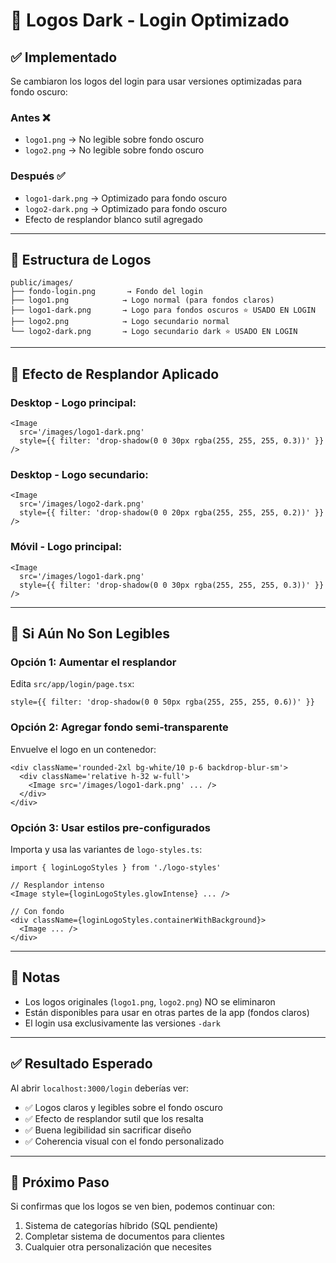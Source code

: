 # 🎨 Logos Dark - Login Optimizado

## ✅ Implementado

Se cambiaron los logos del login para usar versiones optimizadas para fondo oscuro:

### Antes ❌
- `logo1.png` → No legible sobre fondo oscuro
- `logo2.png` → No legible sobre fondo oscuro

### Después ✅
- `logo1-dark.png` → Optimizado para fondo oscuro
- `logo2-dark.png` → Optimizado para fondo oscuro
- Efecto de resplandor blanco sutil agregado

---

## 📁 Estructura de Logos

```
public/images/
├── fondo-login.png       → Fondo del login
├── logo1.png            → Logo normal (para fondos claros)
├── logo1-dark.png       → Logo para fondos oscuros ⭐ USADO EN LOGIN
├── logo2.png            → Logo secundario normal
└── logo2-dark.png       → Logo secundario dark ⭐ USADO EN LOGIN
```

---

## 🎨 Efecto de Resplandor Aplicado

### Desktop - Logo principal:
```tsx
<Image
  src='/images/logo1-dark.png'
  style={{ filter: 'drop-shadow(0 0 30px rgba(255, 255, 255, 0.3))' }}
/>
```

### Desktop - Logo secundario:
```tsx
<Image
  src='/images/logo2-dark.png'
  style={{ filter: 'drop-shadow(0 0 20px rgba(255, 255, 255, 0.2))' }}
/>
```

### Móvil - Logo principal:
```tsx
<Image
  src='/images/logo1-dark.png'
  style={{ filter: 'drop-shadow(0 0 30px rgba(255, 255, 255, 0.3))' }}
/>
```

---

## 🔧 Si Aún No Son Legibles

### Opción 1: Aumentar el resplandor

Edita `src/app/login/page.tsx`:
```tsx
style={{ filter: 'drop-shadow(0 0 50px rgba(255, 255, 255, 0.6))' }}
```

### Opción 2: Agregar fondo semi-transparente

Envuelve el logo en un contenedor:
```tsx
<div className='rounded-2xl bg-white/10 p-6 backdrop-blur-sm'>
  <div className='relative h-32 w-full'>
    <Image src='/images/logo1-dark.png' ... />
  </div>
</div>
```

### Opción 3: Usar estilos pre-configurados

Importa y usa las variantes de `logo-styles.ts`:
```tsx
import { loginLogoStyles } from './logo-styles'

// Resplandor intenso
<Image style={loginLogoStyles.glowIntense} ... />

// Con fondo
<div className={loginLogoStyles.containerWithBackground}>
  <Image ... />
</div>
```

---

## 📝 Notas

- Los logos originales (`logo1.png`, `logo2.png`) NO se eliminaron
- Están disponibles para usar en otras partes de la app (fondos claros)
- El login usa exclusivamente las versiones `-dark`

---

## ✅ Resultado Esperado

Al abrir `localhost:3000/login` deberías ver:
- ✅ Logos claros y legibles sobre el fondo oscuro
- ✅ Efecto de resplandor sutil que los resalta
- ✅ Buena legibilidad sin sacrificar diseño
- ✅ Coherencia visual con el fondo personalizado

---

## 🎯 Próximo Paso

Si confirmas que los logos se ven bien, podemos continuar con:
1. Sistema de categorías híbrido (SQL pendiente)
2. Completar sistema de documentos para clientes
3. Cualquier otra personalización que necesites
